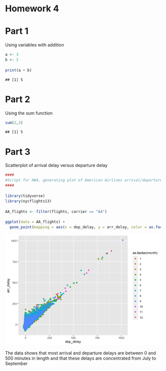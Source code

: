 Homework 4
================

# **Part 1**

Using variables with addition

``` r
a <- 3
b <- 2

print(a + b)
```

    ## [1] 5

# **Part 2**

Using the sum function

``` r
sum(2,3)
```

    ## [1] 5

# **Part 3**

Scatterplot of arrival delay versus departure delay

``` r
####
#Script for HW4, generating plot of American Airlines arrival/departure delays
####

library(tidyverse)
library(nycflights13)

AA_flights <- filter(flights, carrier == "AA")

ggplot(data = AA_flights) +
  geom_point(mapping = aes(x = dep_delay, y = arr_delay, color = as.factor(month)))
```

![](hw_4_files/figure-gfm/unnamed-chunk-3-1.png)<!-- -->

The data shows that most arrival and departure delays are between 0 and
500 minutes in length and that these delays are concentrated from July
to September
